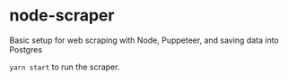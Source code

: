 # node-scraper

Basic setup for web scraping with Node, Puppeteer, and saving data into Postgres

`yarn start` to run the scraper.
